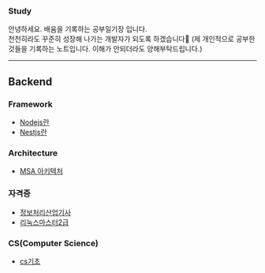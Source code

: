 ### Study

안녕하세요. 배움을 기록하는 공부일기장 입니다. \
천천히라도 꾸준히 성장해 나가는 개발자가 되도록 하겠습니다👶
(제 개인적으로 공부한 것들을 기록하는 노트입니다. 이해가 안되더라도 양해부탁드립니다.)

---

## Backend

### Framework

- [Nodejs란](https://github.com/ljm9894/study/blob/master/Backend/node/node.md)
- [Nestjs란](https://github.com/ljm9894/study/blob/master/Backend/nest/nest.md)

### Architecture

- [MSA 아키텍처](https://github.com/ljm9894/study/blob/master/Backend/architecture/msa.md)

### 자격증

- [정보처리산업기사](https://github.com/ljm9894/study/blob/master/%EC%9E%90%EA%B2%A9%EC%A6%9D/%EC%A0%95%EB%B3%B4%EC%B2%98%EB%A6%AC%EC%82%B0%EC%97%85%EA%B8%B0%EC%82%AC/%EC%A0%95%EB%B3%B4%EC%B2%98%EB%A6%AC%EC%82%B0%EC%97%85%EA%B8%B0%EC%82%AC.md)
- [리눅스마스터2급](https://github.com/ljm9894/study/tree/master/%EC%9E%90%EA%B2%A9%EC%A6%9D/%EB%A6%AC%EB%88%85%EC%8A%A4%20%EB%A7%88%EC%8A%A4%ED%84%B0%202%EA%B8%89)


### CS(Computer Science)
- [cs기초](https://github.com/ljm9894/study/blob/master/CS/cpu%20%EA%B8%B0%EC%B4%88.md)

